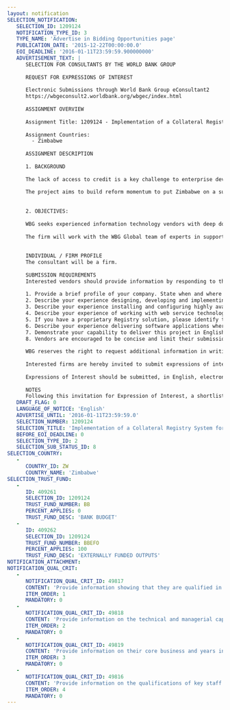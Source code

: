 ```yaml
---
layout: notification
SELECTION_NOTIFICATION: 
   SELECTION_ID: 1209124
   NOTIFICATION_TYPE_ID: 3
   TYPE_NAME: 'Advertise in Bidding Opportunities page'
   PUBLICATION_DATE: '2015-12-22T00:00:00.0'
   EOI_DEADLINE: '2016-01-11T23:59:59.900000000'
   ADVERTISEMENT_TEXT: |
      SELECTION FOR CONSULTANTS BY THE WORLD BANK GROUP
      
      REQUEST FOR EXPRESSIONS OF INTEREST
      
      Electronic Submissions through World Bank Group eConsultant2
      https://wbgeconsult2.worldbank.org/wbgec/index.html
      
      ASSIGNMENT OVERVIEW
      
      Assignment Title: 1209124 - Implementation of a Collateral Registry System for Reserve Bank of Zimbabwe
      
      Assignment Countries:
        - Zimbabwe
      
      ASSIGNMENT DESCRIPTION
      
      1. BACKGROUND
      
      The lack of access to credit is a key challenge to enterprise development in Zimbabwe. Upon request of the Reserve Bank of Zimbabwe (RBZ), the World Bank Group (WBG) has agreed to provide technical assistance to the RBZ in her efforts at improving access to finance for micro, small and medium enterprises (MSMEs)under the umbrella of the Zimbabwe Investment Climate Program(The project). 
      
      The project aims to build reform momentum to put Zimbabwe on a sustainable investment climate reform track. It will support the Government of Zimbabwe to design and implement policy, institutional, legal and regulatory reforms to create an enabling environment for the private sector, especially SMEs. It will support, among other activities, the development and establishment of a modern Secured Transaction Collateral Registry. This system will be centralized, electronic and it will allow the registration of security interests in movable property based on international best practices. 
      
      
      2. OBJECTIVES: 
      
      WBG seeks experienced information technology vendors with deep domain expertise and experience in designing, developing and implementing a secured transactions registry system or Personal Property Registry Systems. Of particular importance is the firms experience working in emerging market countries, especially in Africa, implementing similar types of Registry systems. 
      
      The firm will work with the WBG Global team of experts in supporting the Reserve Bank of Zimbabwe in the design, development and implementation of a Collateral Registry system. The successful firm will be reporting to the RBZ and the WBG global specialist during the design, development and implementation of this system. The firm must demonstrate tangible qualifications in: (1) project and client relationship management; (2) solid understanding of international best practice secured transactions regulatory and institutional frameworks; (3) business and technical requirements gathering; (4) design, development and implementation of notice based, web enabled personal property registry systems; and (5) implementation of training programs for internal and external users of the Registry system. 
      
      
      INDIVIDUAL / FIRM PROFILE
      The consultant will be a firm. 
      
      SUBMISSION REQUIREMENTS
      Interested vendors should provide information by responding to the following below:
      
      1. Provide a brief profile of your company. State when and where you are incorporated, the number of employees, annual revenues, core expertise, experience working in Africa, experience working with an International Organization, Government and Non-governmental agencies;
      2. Describe your experience designing, developing and implementing secured transaction registry systems;
      3. Describe your experience installing and configuring highly available infrastructure solutions that include network, application and database server systems, specifically to support personal property registry systems;
      4. Describe your experience of working with web service technologies, in particular open source technologies;
      5. If you have a proprietary Registry solution, please identify that in your proposal response;
      6. Describe your experience delivering software applications where the hardware was procured under a separate contract;
      7. Demonstrate your capability to deliver this project in English;
      8. Vendors are encouraged to be concise and limit their submission to no more than 25 pages. Responses must be submitted in English. Please do not include any financial cost or information. 
      
      WBG reserves the right to request additional information in writing concerning the content and/or any ambiguities in the responses received as a result of this REOI. Responses to the REOI are for information purposes only and may be used in the formulation of a subsequent solicitation document.
      
      Interested firms are hereby invited to submit expressions of interest.
      
      Expressions of Interest should be submitted, in English, electronically through World Bank Group eTendering (https://wbgeconsult2.worldbank.org/wbgec/index.html)
      
      NOTES
      Following this invitation for Expression of Interest, a shortlist of qualified firms will be formally invited to submit proposals.  Shortlisting and selection will be subject to the availability of funding.
   DRAFT_FLAG: 0
   LANGUAGE_OF_NOTICE: 'English'
   ADVERTISE_UNTIL: '2016-01-11T23:59:59.0'
   SELECTION_NUMBER: 1209124
   SELECTION_TITLE: 'Implementation of a Collateral Registry System for Reserve Bank of Zimbabwe'
   BEFORE_EOI_DEADLINE: 0
   SELECTION_TYPE_ID: 2
   SELECTION_SUB_STATUS_ID: 8
SELECTION_COUNTRY: 
   - 
      COUNTRY_ID: ZW
      COUNTRY_NAME: 'Zimbabwe'
SELECTION_TRUST_FUND: 
   - 
      ID: 409261
      SELECTION_ID: 1209124
      TRUST_FUND_NUMBER: BB
      PERCENT_APPLIES: 0
      TRUST_FUND_DESC: 'BANK BUDGET'
   - 
      ID: 409262
      SELECTION_ID: 1209124
      TRUST_FUND_NUMBER: BBEFO
      PERCENT_APPLIES: 100
      TRUST_FUND_DESC: 'EXTERNALLY FUNDED OUTPUTS'
NOTIFICATION_ATTACHMENT: 
NOTIFICATION_QUAL_CRIT: 
   - 
      NOTIFICATION_QUAL_CRIT_ID: 49817
      CONTENT: 'Provide information showing that they are qualified in the field of the assignment.'
      ITEM_ORDER: 1
      MANDATORY: 0
   - 
      NOTIFICATION_QUAL_CRIT_ID: 49818
      CONTENT: 'Provide information on the technical and managerial capabilities of the firm.'
      ITEM_ORDER: 2
      MANDATORY: 0
   - 
      NOTIFICATION_QUAL_CRIT_ID: 49819
      CONTENT: 'Provide information on their core business and years in business.'
      ITEM_ORDER: 3
      MANDATORY: 0
   - 
      NOTIFICATION_QUAL_CRIT_ID: 49816
      CONTENT: 'Provide information on the qualifications of key staff.'
      ITEM_ORDER: 4
      MANDATORY: 0
---
```

